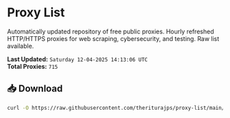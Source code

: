 # Proxy List

Automatically updated repository of free public proxies. Hourly refreshed HTTP/HTTPS proxies for web scraping, cybersecurity, and testing. Raw list available.

**Last Updated:** `Saturday 12-04-2025 14:13:06 UTC`  
**Total Proxies:** `715`

## 📥 Download
```bash
curl -O https://raw.githubusercontent.com/theriturajps/proxy-list/main/proxies.txt

